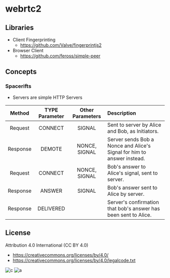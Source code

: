 # webrtc2

## Libraries

* Client Fingerprinting
  * https://github.com/Valve/fingerprintjs2
* Browser Client
  * https://github.com/feross/simple-peer

## Concepts

### Spacerifts
* Servers are simple HTTP Servers

| Method          | TYPE Parameter   | Other Parameters | Description   |
| :-------------: | :-------------:  | :-------------:    | :------------- |
| Request  | CONNECT   | SIGNAL        | Sent to server by Alice and Bob, as Initiators. |
| Response | DEMOTE    | NONCE, SIGNAL | Server sends Bob a Nonce and Alice's Signal for him to answer instead. |
| Request  | CONNECT   | NONCE, SIGNAL | Bob's answer to Alice's signal, sent to server. |
| Response | ANSWER    | SIGNAL | Bob's answer sent to Alice by server. |
| Response | DELIVERED |  | Server's confirmation that bob's answer has been sent to Alice. |

## License

Attribution 4.0 International (CC BY 4.0)

* https://creativecommons.org/licenses/by/4.0/
* https://creativecommons.org/licenses/by/4.0/legalcode.txt

![c](https://creativecommons.org/images/deed/cc_blue_x2.png) ![a](https://creativecommons.org/images/deed/attribution_icon_blue_x2.png)
